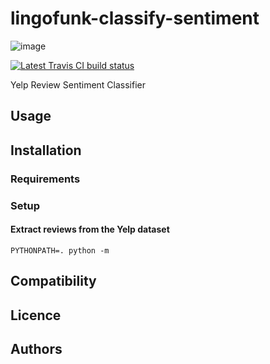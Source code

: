 lingofunk-classify-sentiment
============================

![image](https://img.shields.io/pypi/v/lingofunk-classify-sentiment.svg%0A%20:target:%20https://pypi.python.org/pypi/lingofunk-classify-sentiment%0A%20:alt:%20Latest%20PyPI%20version)

[![Latest Travis CI build status](-.png)](-)

Yelp Review Sentiment Classifier

Usage
-----

Installation
------------

### Requirements

### Setup

#### Extract reviews from the Yelp dataset

```shell
PYTHONPATH=. python -m
```

Compatibility
-------------

Licence
-------

Authors
-------